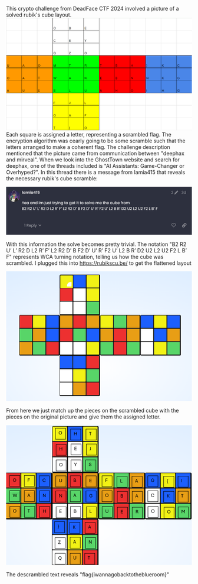This crypto challenge from DeadFace CTF 2024 involved a picture of a solved rubik's cube layout. 
![alt text](resources/image-1.png)
Each square is assigned a letter, representing a scrambled flag. 
The encryption algorithm was cearly going to be some scramble such that the letters arranged to make a coherent flag. The challenge description mentioned that the picture came from communication between "deephax and mirveal". When we look into the GhostTown website and search for deephax, one of the threads included is 
"AI Assistants: Game-Changer or Overhyped?". In this thread there is a message from Iamia415 that reveals the necessary rubik's cube scramble: 

![alt text](resources/image.png)

With this information the solve becomes pretty trivial. The notation "B2 R2 U’ L’ R2 D L2 R’ F’ L2 R2 D’ B F2 D’ U’ R’ F2 U’ L2 B R’ D2 U2 L2 U2 F2 L B’ F" represents WCA turning notation, telling us how the cube was scrambled. I plugged this into https://rubikscu.be/ to get the flattened layout

![alt text](resources/image-2.png)

From here we just match up the pieces on the scrambled cube with the pieces on the original picture and give them the assigned letter. 

![alt text](resources/image-3.png)

The descrambled text reveals "flag{iwannagobacktotheblueroom}"
